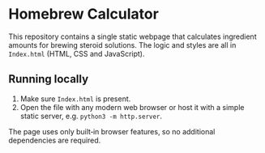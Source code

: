# Homebrew Calculator

This repository contains a single static webpage that calculates ingredient amounts for brewing steroid solutions. The logic and styles are all in `Index.html` (HTML, CSS and JavaScript).

## Running locally

1. Make sure `Index.html` is present.
2. Open the file with any modern web browser or host it with a simple static server, e.g. `python3 -m http.server`.

The page uses only built‑in browser features, so no additional dependencies are required.

